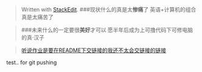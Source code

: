 


> Written with [StackEdit](https://stackedit.io/).
> ###现状什么的真是太**惨痛**了
> 英语+计算机的组合真是太痛苦了

>###未来什么的一定要很**美好**才可以
>愿半年后成为上可撸代码下可修电脑的真·汉子 

>[听说作业是要在README下交链接的我还不太会交链接的链接](https://stackedit.io/editor#)

test.. for git pushing
